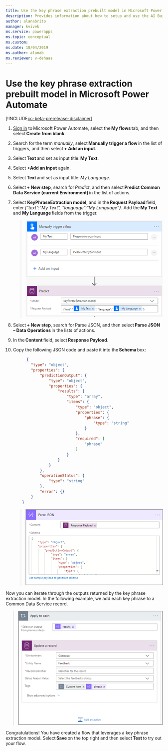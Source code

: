 ```yaml
---
title: Use the key phrase extraction prebuilt model in Microsoft Power Automate - AI Builder | Microsoft Docs
description: Provides information about how to setup and use the AI Builder business card reader in model-driven apps 
author: alanabrito
manager: kvivek
ms.service: powerapps
ms.topic: conceptual
ms.custom: 
ms.date: 10/04/2019
ms.author: alanab
ms.reviewer: v-dehaas
---
```



# Use the key phrase extraction prebuilt model in Microsoft Power Automate

[!INCLUDE[cc-beta-prerelease-disclaimer](./includes/cc-beta-prerelease-disclaimer.md)]

1. [Sign in](https://flow.microsoft.com/signin) to Microsoft Power Automate, select the **My flows** tab, and then select **Create from blank**.
1. Search for the term *manually*, select **Manually trigger a flow** in the list of triggers, and then select **+ Add an input**.
1. Select **Text** and set as input title: **My Text**.
1. Select **+Add an input** again.
1. Select **Text** and set as input title: *My Language*.
1. Select **+ New step**, search for *Predict*, and then select **Predict Common Data Service (current Environment)** in the list of actions.
1. Select **KeyPhraseExtraction model**, and in the **Request Payload** field, enter *{“text”:”My Text”, “language”:”My Language”}*. Add the **My Text** and **My Language** fields from the trigger.
   > ![Manually trigger flow screen](media/flow-trigger-flow.png "Manually trigger flow screen")
1. Select **+ New step**, search for Parse JSON, and then select **Parse JSON – Data Operations** in the lists of actions.
1. In the **Content** field, select **Response Payload**.
1. Copy the following JSON code and paste it into the **Schema** box: 

    ```JSON
          { 
            "type": "object", 
            "properties": { 
                "predictionOutput": { 
                    "type": "object", 
                    "properties": { 
                        "results": { 
                            "type": "array", 
                            "items": { 
                                "type": "object", 
                                "properties": { 
                                    "phrase": { 
                                        "type": "string" 
                                    } 
                                }, 
                                "required": [ 
                                    "phrase" 
                                ] 
                            } 
                        } 
                    } 
                }, 
                "operationStatus": { 
                    "type": "string" 
                }, 
                "error": {} 
            } 
        } 
    ```

   > ![Parse JSON screen](media/flow-parse-json-2.png "Parse JSON screen")

Now you can iterate through the outputs returned by the key phrase extraction model. In the following example, we add each key phrase to a Common Data Service record.

   > ![Add key phrases screen](media/flow-add-phrase.png "Add key phrases in Common Data Service")

Congratulations! You have created a flow that leverages a key phrase extraction model. Select **Save** on the top right and then select **Test** to try out your flow.
